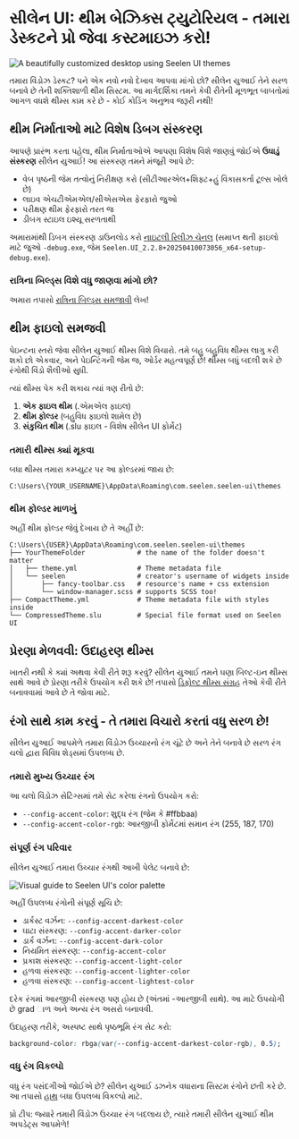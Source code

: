 # સીલેન UI: થીમ બેઝિક્સ ટ્યુટોરિયલ - તમારા ડેસ્કટને પ્રો જેવા કસ્ટમાઇઝ કરો!

![A beautifully customized desktop using Seelen UI themes](https://raw.githubusercontent.com/Seelen-Inc/sl-blogs/refs/heads/master/blog/seelen-ui-theme-tutorial/image.png)

તમારા વિંડોઝ ડેસ્કટ? પને એક નવો નવો દેખાવ આપવા માંગો છો? સીલેન યુઆઈ તેને સરળ બનાવે છે
 તેની શક્તિશાળી થીમ સિસ્ટમ. આ માર્ગદર્શિકા તમને કેવી રીતેની મૂળભૂત બાબતોમાં આગળ વધશે
 થીમ્સ કામ કરે છે - કોઈ કોડિંગ અનુભવ જરૂરી નથી!

## થીમ નિર્માતાઓ માટે વિશેષ ડિબગ સંસ્કરણ

આપણે પ્રારંભ કરતા પહેલા, થીમ નિર્માતાઓએ આપણા વિશેષ વિશે જાણવું જોઈએ **ઉઘાડું સંસ્કરણ**
સીલેન યુઆઈ! આ સંસ્કરણ તમને મંજૂરી આપે છે:

* વેબ પૃષ્ઠની જેમ તત્વોનું નિરીક્ષણ કરો (સીટીઆરએલ+શિફ્ટ+હું વિકાસકર્તા ટૂલ્સ ખોલે છે)
* લાઇવ એચટીએમએલ/સીએસએસ ફેરફારો જુઓ
* પરીક્ષણ થીમ ફેરફારો તરત જ
* ડીબગ સ્ટાઇલ ઇશ્યૂ સરળતાથી

અમારામાંથી ડિબગ સંસ્કરણ ડાઉનલોડ કરો
[નાઇટલી રિલીઝ ચેનલ](https://seelen.io/apps/seelen-ui/releases/nightly)
(સમાપ્ત થતી ફાઇલો માટે જુઓ `-debug.exe`, જેમ
`Seelen.UI_2.2.8+20250410073056_x64-setup-debug.exe`).

### રાત્રિના બિલ્ડ્સ વિશે વધુ જાણવા માંગો છો?

અમારા તપાસો
[રાત્રિના બિલ્ડ્સ સમજાવી](https://seelen.io/blog/seelen-ui-nightly) લેખ!

## થીમ ફાઇલો સમજવી

પેઇન્ટના સ્તરો જેવા સીલેન યુઆઈ થીમ્સ વિશે વિચારો. તમે બહુ બહુવિધ થીમ્સ લાગુ કરી શકો છો
 એકવાર, અને પેઇન્ટિંગની જેમ જ, ઓર્ડર મહત્વપૂર્ણ છે! થીમ્સ બધું બદલી શકે છે
 રંગોથી વિંડો શૈલીઓ સુધી.

ત્યાં થીમ્સ પેક કરી શકાય ત્યાં ત્રણ રીતો છે:

1. **એક ફાઇલ થીમ** (.એમએલ ફાઇલ)
2. **થીમ ફોલ્ડર** (બહુવિધ ફાઇલો શામેલ છે)
3. **સંકુચિત થીમ** (.slu ફાઇલ - વિશેષ સીલેન UI ફોર્મેટ)

### તમારી થીમ્સ ક્યાં મૂકવા

બધા થીમ્સ તમારા કમ્પ્યુટર પર આ ફોલ્ડરમાં જાય છે:

```text
C:\Users\{YOUR_USERNAME}\AppData\Roaming\com.seelen.seelen-ui\themes
```

### થીમ ફોલ્ડર માળખું

અહીં થીમ ફોલ્ડર જેવું દેખાય છે તે અહીં છે:

```text
C:\Users\{USER}\AppData\Roaming\com.seelen.seelen-ui\themes
├── YourThemeFolder             # the name of the folder doesn't matter
│   ├── theme.yml               # Theme metadata file
│   └── seelen                  # creator's username of widgets inside
│       ├── fancy-toolbar.css   # resource's name + css extension
│       └── window-manager.scss # supports SCSS too!
├── CompactTheme.yml            # Theme metadata file with styles inside
└── CompressedTheme.slu         # Special file format used on Seelen UI
```

## પ્રેરણા મેળવવી: ઉદાહરણ થીમ્સ

ખાતરી નથી કે ક્યાં અથવા કેવી રીતે શરૂ કરવું? સીલેન યુઆઈ તમને ઘણા બિલ્ટ-ઇન થીમ્સ સાથે આવે છે
 પ્રેરણા તરીકે ઉપયોગ કરી શકે છે! તપાસો
[ડિફોલ્ટ થીમ્સ સંગ્રહ](https://github.com/eythaann/Seelen-UI/tree/master/static/themes)
તેઓ કેવી રીતે બનાવવામાં આવે છે તે જોવા માટે.

## રંગો સાથે કામ કરવું - તે તમારા વિચારો કરતાં વધુ સરળ છે!

સીલેન યુઆઈ આપમેળે તમારા વિંડોઝ ઉચ્ચારનો રંગ ચૂંટે છે અને તેને બનાવે છે
 સરળ રંગ ચલો દ્વારા વિવિધ શેડ્સમાં ઉપલબ્ધ છે.

### તમારો મુખ્ય ઉચ્ચાર રંગ

આ ચલો વિંડોઝ સેટિંગ્સમાં તમે સેટ કરેલા રંગનો ઉપયોગ કરો:

* `--config-accent-color`: શુદ્ધ રંગ (જેમ કે #ffbbaa)
* `--config-accent-color-rgb`: આરજીબી ફોર્મેટમાં સમાન રંગ (255, 187, 170)

### સંપૂર્ણ રંગ પરિવાર

સીલેન યુઆઈ તમારા ઉચ્ચાર રંગથી આખી પેલેટ બનાવે છે:

![Visual guide to Seelen UI's color palette](https://raw.githubusercontent.com/Seelen-Inc/sl-blogs/refs/heads/master/blog/seelen-ui-theme-tutorial/colors.png)

અહીં ઉપલબ્ધ રંગોની સંપૂર્ણ સૂચિ છે:

* ડાર્કસ્ટ વર્ઝન: `--config-accent-darkest-color`
* ઘાટા સંસ્કરણ: `--config-accent-darker-color`
* ડાર્ક વર્ઝન: `--config-accent-dark-color`
* નિયમિત સંસ્કરણ: `--config-accent-color`
* પ્રકાશ સંસ્કરણ: `--config-accent-light-color`
* હળવા સંસ્કરણ: `--config-accent-lighter-color`
* હળવા સંસ્કરણ: `--config-accent-lightest-color`

દરેક રંગમાં આરજીબી સંસ્કરણ પણ હોય છે (અંતમાં -આરજીબી સાથે). આ માટે ઉપયોગી છે
 grad ાળ અને અન્ય રંગ અસરો બનાવવી.

ઉદાહરણ તરીકે, અસ્પષ્ટ સાથે પૃષ્ઠભૂમિ રંગ સેટ કરો:

```css
background-color: rbga(var(--config-accent-darkest-color-rgb), 0.5);
```

### વધુ રંગ વિકલ્પો

વધુ રંગ પસંદગીઓ જોઈએ છે? સીલેન યુઆઈ ડઝનેક વધારાના સિસ્ટમ રંગોને છતી કરે છે.
 આ તપાસો
[હાથ](https://gist.github.com/eythaann/cd9a3cda0206ce23a17f5ea00ec2ba06)
બધા ઉપલબ્ધ વિકલ્પો માટે.

પ્રો ટીપ: જ્યારે તમારી વિંડોઝ ઉચ્ચાર રંગ બદલાય છે, ત્યારે તમારી સીલેન યુઆઈ થીમ અપડેટ્સ
 આપમેળે!
